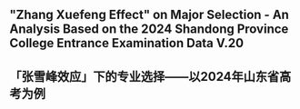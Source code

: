 ## "Zhang Xuefeng Effect" on Major Selection - An Analysis Based on the 2024 Shandong Province College Entrance Examination Data V.20
## 「张雪峰效应」下的专业选择——以2024年山东省高考为例